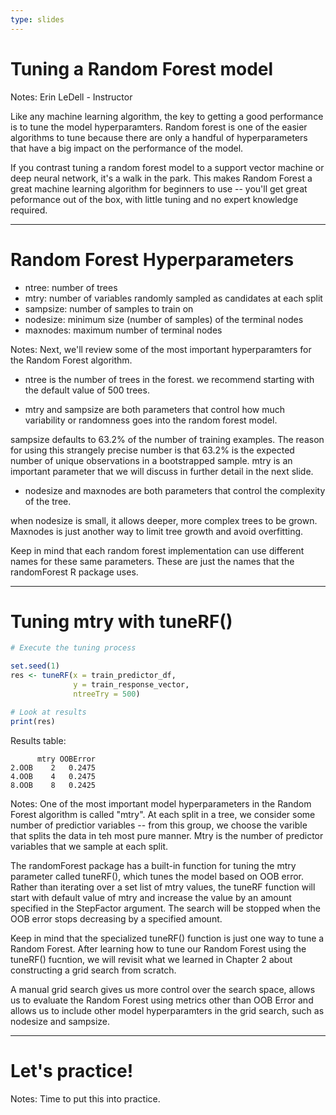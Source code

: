 ```yaml
---
type: slides
---
```


# Tuning a Random Forest  model

Notes: Erin LeDell - Instructor

Like any machine learning algorithm, the key to getting a good performance is to tune the model hyperparamters.  Random forest is one of the easier algorithms to tune because there are only a handful of hyperparameters that have a big impact on the performance of the model.

If you contrast tuning a random forest model to a support vector machine or deep neural network, it's a walk in the park.  This makes Random Forest a great machine learning algorithm for beginners to use -- you'll get great peformance out of the box, with little tuning and no expert knowledge required.

---

# Random Forest Hyperparameters

- ntree: number of trees
- mtry: number of variables randomly sampled as candidates at each split
- sampsize: number of samples to train on
- nodesize: minimum size (number of samples) of the terminal nodes
- maxnodes: maximum number of terminal nodes

Notes: Next, we'll review some of the most important hyperparamters for the Random Forest algorithm.

- ntree is the number of trees in the forest.  we recommend starting with the default value of 500 trees.

- mtry and sampsize are both parameters that control how much variability or randomness goes into the random forest model.  

sampsize defaults to 63.2% of the number of training examples.  The reason for using this strangely precise number is that 63.2% is the expected number of unique observations in a bootstrapped sample. mtry is an important parameter that we will discuss in further detail in the next slide.

- nodesize and maxnodes are both parameters that control the complexity of the tree.  

when nodesize is small, it allows deeper, more complex trees to be grown. Maxnodes is just another way to limit tree growth and avoid overfitting.

Keep in mind that each random forest implementation can use different names for these same parameters.  These are just the names that the randomForest R package uses.  

---

# Tuning mtry with tuneRF()

```r
# Execute the tuning process

set.seed(1)              
res <- tuneRF(x = train_predictor_df,
              y = train_response_vector,
              ntreeTry = 500)
```

```r
# Look at results
print(res)
```

Results table:
```out
      mtry OOBError
2.OOB    2   0.2475
4.OOB    4   0.2475
8.OOB    8   0.2425
```

Notes: One of the most important model hyperparameters in the Random Forest algorithm is called "mtry".  At each split in a tree, we consider some number of predictior variables -- from this group, we choose the varible that splits the data in teh most pure manner.  Mtry is the number of predictor variables that we sample at each split.

The randomForest package has a built-in function for tuning the mtry parameter called tuneRF(), which tunes the model based on OOB error.
Rather than iterating over a set list of mtry values, the tuneRF function will start with default value of mtry and increase the value by an amount specified in the StepFactor argument.  The search will be stopped when the OOB error stops decreasing by a specified amount.  

Keep in mind that the specialized tuneRF() function is just one way to tune a Random Forest.  After learning how to tune our Random Forest using the tuneRF() fucntion, we will revisit what we learned in Chapter 2 about constructing a grid search from scratch. 

A manual grid search gives us more control over the search space, allows us to evaluate the Random Forest using metrics other than OOB Error and allows us to include other model hyperparamters in the grid search, such as nodesize and sampsize.


---

# Let's practice!

Notes: Time to put this into practice.
